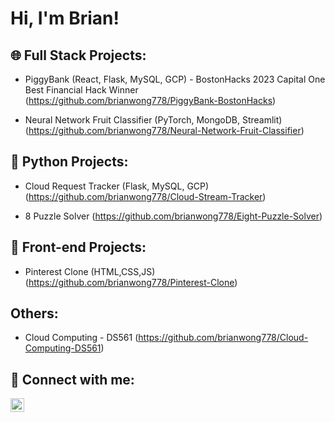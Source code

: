 <h1>Hi, I'm Brian! </h1>

<h2>🌐 Full Stack Projects: </h2>

- PiggyBank (React, Flask, MySQL, GCP) - BostonHacks 2023 Capital One Best Financial Hack Winner (https://github.com/brianwong778/PiggyBank-BostonHacks)
  
- Neural Network Fruit Classifier (PyTorch, MongoDB, Streamlit) (https://github.com/brianwong778/Neural-Network-Fruit-Classifier)

<h2>🐍 Python Projects:</h2>

- Cloud Request Tracker (Flask, MySQL, GCP) (https://github.com/brianwong778/Cloud-Stream-Tracker)

- 8 Puzzle Solver (https://github.com/brianwong778/Eight-Puzzle-Solver)


<h2>🎨 Front-end Projects:</h2>

- Pinterest Clone (HTML,CSS,JS) (https://github.com/brianwong778/Pinterest-Clone)

<h2>Others:</h2>

- Cloud Computing - DS561 (https://github.com/brianwong778/Cloud-Computing-DS561)




<h2> 🤳 Connect with me:</h2>



[<img align="left" alt="Brian Wong | LinkedIn" width="22px" src="https://cdn.jsdelivr.net/npm/simple-icons@v3/icons/linkedin.svg" />][linkedin]


[linkedin]: https://www.linkedin.com/in/brian-wong-5242b6224/


